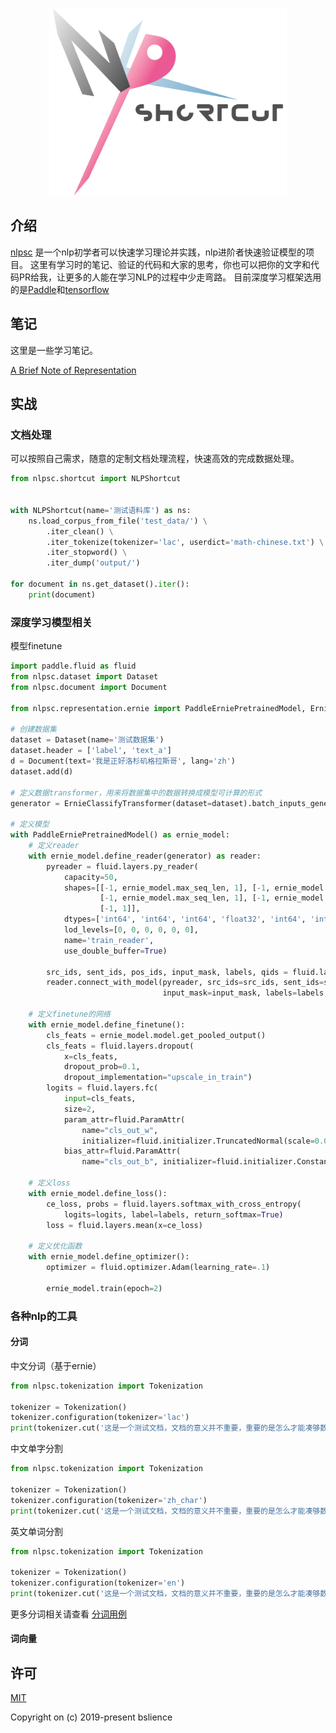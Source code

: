 <p align="center">
  <img width="380" src="/assets/nlpsc.png">
</p>

## 介绍
[nlpsc](https://github.com/BSlience/nlpsc) 是一个nlp初学者可以快速学习理论并实践，nlp进阶者快速验证模型的项目。
这里有学习时的笔记、验证的代码和大家的思考，你也可以把你的文字和代码PR给我，让更多的人能在学习NLP的过程中少走弯路。
目前深度学习框架选用的是[Paddle](https://github.com/PaddlePaddle/Paddle)和[tensorflow](https://github.com/tensorflow/tensorflow)

## 笔记
这里是一些学习笔记。

[A Brief Note of Representation](notes/A%20Brief%20Note%20of%20Representation.md)

## 实战
### 文档处理
可以按照自己需求，随意的定制文档处理流程，快速高效的完成数据处理。
```python
from nlpsc.shortcut import NLPShortcut


with NLPShortcut(name='测试语料库') as ns:
    ns.load_corpus_from_file('test_data/') \
        .iter_clean() \
        .iter_tokenize(tokenizer='lac', userdict='math-chinese.txt') \
        .iter_stopword() \
        .iter_dump('output/')

for document in ns.get_dataset().iter():
    print(document)
```


### 深度学习模型相关
模型finetune
```python
import paddle.fluid as fluid
from nlpsc.dataset import Dataset
from nlpsc.document import Document

from nlpsc.representation.ernie import PaddleErniePretrainedModel, ErnieClassifyTransformer

# 创建数据集
dataset = Dataset(name='测试数据集')
dataset.header = ['label', 'text_a']
d = Document(text='我是正好洛杉矶格拉斯哥', lang='zh')
dataset.add(d)

# 定义数据transformer，用来将数据集中的数据转换成模型可计算的形式
generator = ErnieClassifyTransformer(dataset=dataset).batch_inputs_generator(epoch=1,
                                                                             shuffle=False)
# 定义模型
with PaddleErniePretrainedModel() as ernie_model:
    # 定义reader
    with ernie_model.define_reader(generator) as reader:
        pyreader = fluid.layers.py_reader(
            capacity=50,
            shapes=[[-1, ernie_model.max_seq_len, 1], [-1, ernie_model.max_seq_len, 1],
                    [-1, ernie_model.max_seq_len, 1], [-1, ernie_model.max_seq_len, 1], [-1, 1],
                    [-1, 1]],
            dtypes=['int64', 'int64', 'int64', 'float32', 'int64', 'int64'],
            lod_levels=[0, 0, 0, 0, 0, 0],
            name='train_reader',
            use_double_buffer=True)

        src_ids, sent_ids, pos_ids, input_mask, labels, qids = fluid.layers.read_file(pyreader)
        reader.connect_with_model(pyreader, src_ids=src_ids, sent_ids=sent_ids, pos_ids=pos_ids,
                                  input_mask=input_mask, labels=labels, qids=qids)

    # 定义finetune的网络
    with ernie_model.define_finetune():
        cls_feats = ernie_model.model.get_pooled_output()
        cls_feats = fluid.layers.dropout(
            x=cls_feats,
            dropout_prob=0.1,
            dropout_implementation="upscale_in_train")
        logits = fluid.layers.fc(
            input=cls_feats,
            size=2,
            param_attr=fluid.ParamAttr(
                name="cls_out_w",
                initializer=fluid.initializer.TruncatedNormal(scale=0.02)),
            bias_attr=fluid.ParamAttr(
                name="cls_out_b", initializer=fluid.initializer.Constant(0.)))

    # 定义loss
    with ernie_model.define_loss():
        ce_loss, probs = fluid.layers.softmax_with_cross_entropy(
            logits=logits, label=labels, return_softmax=True)
        loss = fluid.layers.mean(x=ce_loss)

    # 定义优化函数
    with ernie_model.define_optimizer():
        optimizer = fluid.optimizer.Adam(learning_rate=.1)

        ernie_model.train(epoch=2)
```

### 各种nlp的工具

#### 分词
中文分词（基于ernie）
```python
from nlpsc.tokenization import Tokenization

tokenizer = Tokenization()
tokenizer.configuration(tokenizer='lac')
print(tokenizer.cut('这是一个测试文档，文档的意义并不重要，重要的是怎么才能凑够数字'))
```

中文单字分割
```python
from nlpsc.tokenization import Tokenization

tokenizer = Tokenization()
tokenizer.configuration(tokenizer='zh_char')
print(tokenizer.cut('这是一个测试文档，文档的意义并不重要，重要的是怎么才能凑够数字'))
```

英文单词分割
```python
from nlpsc.tokenization import Tokenization

tokenizer = Tokenization()
tokenizer.configuration(tokenizer='en')
print(tokenizer.cut('这是一个测试文档，文档的意义并不重要，重要的是怎么才能凑够数字'))
```

更多分词相关请查看 [分词用例](nlpsc/test/test_tokenizer.py)

#### 词向量


## 许可
[MIT](LICENSE.md)

Copyright on (c) 2019-present bslience
